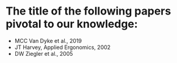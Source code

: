 # The title of the following papers pivotal to our knowledge:
- MCC Van Dyke et al., 2019
- JT Harvey, Applied Ergonomics, 2002
- DW Ziegler et al., 2005
